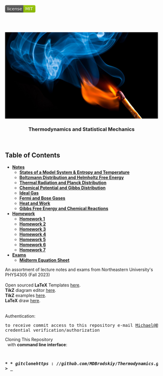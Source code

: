 <!-- PROJECT LOGO -->
<br />
<p align="left">
  <a href="https://github.com/MDBrodskiy/Thermodynamics/tree/master/LICENSE">
    <img src="images/LicenseImage.svg" alt="license" width="100" height="24"></a>
</p>
<br/>
<br/>

<!-- BACKGROUND & TITLE -->
<p align="center">
  <a href="https://github.com/MDBrodskiy/Thermodynamics">
    <img src="images/background.png" alt="background">
  </a>
  <h3 align="center">Thermodynamics and Statistical Mechanics</h3>
<br />
</p>

<!-- TABLE OF CONTENTS -->
## Table of Contents

* [**Notes**](https://github.com/MDBrodskiy/Thermodynamics/tree/master/Notes/)
  * [**States of a Model System & Entropy and Temperature**](https://github.com/MDBrodskiy/Thermodynamics/tree/master/Notes/Section1.pdf)
  * [**Boltzmann Distribution and Helmholtz Free Energy**](https://github.com/MDBrodskiy/Thermodynamics/tree/master/Notes/Section2.pdf)
  * [**Thermal Radiation and Planck Distribution**](https://github.com/MDBrodskiy/Thermodynamics/tree/master/Notes/Section3.pdf)
  * [**Chemical Potential and Gibbs Distribution**](https://github.com/MDBrodskiy/Thermodynamics/tree/master/Notes/Section4.pdf)
  * [**Ideal Gas**](https://github.com/MDBrodskiy/Thermodynamics/tree/master/Notes/Section5.pdf)
  * [**Fermi and Bose Gases**](https://github.com/MDBrodskiy/Thermodynamics/tree/master/Notes/Section6.pdf)
  * [**Heat and Work**](https://github.com/MDBrodskiy/Thermodynamics/tree/master/Notes/Section7.pdf)
  * [**Gibbs Free Energy and Chemical Reactions**](https://github.com/MDBrodskiy/Thermodynamics/tree/master/Notes/Section8.pdf)
* [**Homework**](https://github.com/MDBrodskiy/Thermodynamics/tree/master/Homework/)
  * [**Homework 1**](https://github.com/MDBrodskiy/Thermodynamics/tree/master/Homework/Homework1.pdf)
  * [**Homework 2**](https://github.com/MDBrodskiy/Thermodynamics/tree/master/Homework/Homework2.pdf)
  * [**Homework 3**](https://github.com/MDBrodskiy/Thermodynamics/tree/master/Homework/Homework3.pdf)
  * [**Homework 4**](https://github.com/MDBrodskiy/Thermodynamics/tree/master/Homework/Homework4.pdf)
  * [**Homework 5**](https://github.com/MDBrodskiy/Thermodynamics/tree/master/Homework/Homework5.pdf)
  * [**Homework 6**](https://github.com/MDBrodskiy/Thermodynamics/tree/master/Homework/Homework6.pdf)
  * [**Homework 7**](https://github.com/MDBrodskiy/Thermodynamics/tree/master/Homework/Homework7.pdf)
* [**Exams**](https://github.com/MDBrodskiy/Thermodynamics/tree/master/Exams/)
    * [**Midterm Equation Sheet**](https://github.com/MDBrodskiy/Thermodynamics/tree/master/Exams/MidtermEquationSheet.pdf)

<!--
  * [**Chapter 1**](#Notes/Chapter\ 1)
* [**Exams**](#Exams)
* [**Projects**](#Projects)
-->


An assortment of lecture notes and exams from Northeastern University's PHYS4305 (Fall 2023)
<br/> <br/> 
Open sourced **LaTeX** Templates [here](https://www.latextemplates.com/).
<br/>
**TikZ** diagram editor [here](https://www.mathcha.io/editor).
<br/>
**TikZ** examples [here](https://www.texample.net/tikz/example).
<br/>
**LaTeX** draw [here](https://www.latexdraw.com/).
<br/> <br/> <br/>
Authentication:   
    <pre>to receive commit access to this repository e-mail Michael@Brodskiy.com for credential verification/authorization</pre>

Cloning This Repository
</br>&nbsp;&nbsp;with **command line interface**:
    <pre>    
    **$** git clone https://github.com/MDBrodskiy/Thermodynamics.git    
    **$** **>**  **_**
    </pre>
